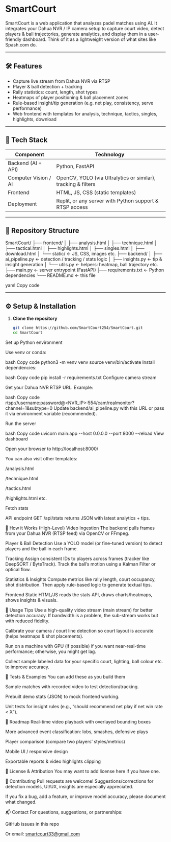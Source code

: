 # SmartCourt

SmartCourt is a web application that analyzes padel matches using AI. It integrates your Dahua NVR / IP camera setup to capture court video, detect players & ball trajectories, generate analytics, and display them in a user-friendly dashboard. Think of it as a lightweight version of what sites like Spash.com do.

---

## 🛠 Features

- Capture live stream from Dahua NVR via RTSP  
- Player & ball detection + tracking  
- Rally statistics: count, length, shot types  
- Heatmaps of player positioning & ball placement zones  
- Rule-based insight/tip generation (e.g. net play, consistency, serve performance)  
- Web frontend with templates for analysis, technique, tactics, singles, highlights, download

---

## 🚀 Tech Stack

| Component            | Technology                                                   |
|----------------------|---------------------------------------------------------------|
| Backend (AI + API)   | Python, FastAPI                                             |
| Computer Vision / AI | OpenCV, YOLO (via Ultralytics or similar), tracking & filters |
| Frontend             | HTML, JS, CSS (static templates)                             |
| Deployment           | Replit, or any server with Python support & RTSP access       |

---

## 🧾 Repository Structure

SmartCourt/
├── frontend/
│ ├── analysis.html
│ ├── technique.html
│ ├── tactical.html
│ ├── highlights.html
│ ├── singles.html
│ ├── download.html
│ └── static/ ← JS, CSS, images etc.
├── backend/
│ ├── ai_pipeline.py ← detection / tracking / stats logic
│ ├── insights.py ← tip & insight generation
│ └── utils.py ← helpers: heatmap, ball trajectory etc.
├── main.py ← server entrypoint (FastAPI)
├── requirements.txt ← Python dependencies
└── README.md ← this file

yaml
Copy code

---

## ⚙ Setup & Installation

1. **Clone the repository**

   ```bash
   git clone https://github.com/SmartCourt254/SmartCourt.git
   cd SmartCourt
Set up Python environment

Use venv or conda:

bash
Copy code
python3 -m venv venv
source venv/bin/activate
Install dependencies:

bash
Copy code
pip install -r requirements.txt
Configure camera stream

Get your Dahua NVR RTSP URL.
Example:

bash
Copy code
rtsp://username:password@<NVR_IP>:554/cam/realmonitor?channel=1&subtype=0
Update backend/ai_pipeline.py with this URL or pass it via environment variable (recommended).

Run the server

bash
Copy code
uvicorn main:app --host 0.0.0.0 --port 8000 --reload
View dashboard

Open your browser to http://localhost:8000/

You can also visit other templates:

/analysis.html

/technique.html

/tactics.html

/highlights.html etc.

Fetch stats

API endpoint GET /api/stats returns JSON with latest analytics + tips.

🔧 How it Works (High-Level)
Video Ingestion
The backend pulls frames from your Dahua NVR (RTSP feed) via OpenCV or FFmpeg.

Player & Ball Detection
Use a YOLO model (or fine-tuned version) to detect players and the ball in each frame.

Tracking
Assign consistent IDs to players across frames (tracker like DeepSORT / ByteTrack). Track the ball’s motion using a Kalman Filter or optical flow.

Statistics & Insights
Compute metrics like rally length, court occupancy, shot distribution. Then apply rule-based logic to generate textual tips.

Frontend
Static HTML/JS reads the stats API, draws charts/heatmaps, shows insights & visuals.

🎯 Usage Tips
Use a high-quality video stream (main stream) for better detection accuracy. If bandwidth is a problem, the sub-stream works but with reduced fidelity.

Calibrate your camera / court line detection so court layout is accurate (helps heatmaps & shot placements).

Run on a machine with GPU (if possible) if you want near-real-time performance; otherwise, you might get lag.

Collect sample labeled data for your specific court, lighting, ball colour etc. to improve accuracy.

🧪 Tests & Examples
You can add these as you build them

Sample matches with recorded video to test detection/tracking.

Prebuilt demo stats (JSON) to mock frontend working.

Unit tests for insight rules (e.g., “should recommend net play if net win rate < X”).

🙋 Roadmap
Real-time video playback with overlayed bounding boxes

More advanced event classification: lobs, smashes, defensive plays

Player comparison (compare two players’ styles/metrics)

Mobile UI / responsive design

Exportable reports & video highlights clipping

📄 License & Attribution
You may want to add license here if you have one.

👏 Contributing
Pull requests are welcome! Suggestions/corrections for detection models, UI/UX, insights are especially appreciated.

If you fix a bug, add a feature, or improve model accuracy, please document what changed.

📬 Contact
For questions, suggestions, or partnerships:

GitHub issues in this repo

Or email: smartcourt33@gmail.com
